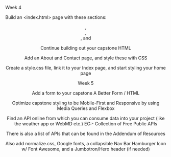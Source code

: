 Week 4

Build an <index.html> page with these sections: <header>, <nav>, <main>, and <footer>

Continue building out your capstone HTML

Add an About and Contact page, and style these with CSS

Create a style.css file, link it to your Index page, and start styling your home page

Week 5

Add a form to your capstone A Better Form  / HTML

Optimize capstone styling to be Mobile-First and Responsive by using Media Queries and Flexbox

Find an API online from which you can consume data into your project (like the weather app or WebMD etc.) EG:- Collection of Free Public APIs

There is also a list of APIs that can be found in the Addendum of Resources

Also add normalize.css, Google fonts, a collapsible Nav Bar Hamburger Icon w/ Font Awesome, and a Jumbotron/Hero header (if needed)
